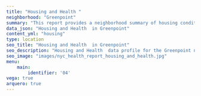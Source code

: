 ```yaml
---
title: "Housing and Health "
neighborhood: "Greenpoint"
summary: "This report provides a neighborhood summary of housing conditions and related health outcomes. It also describes population characteristics that can increase vulnerability to housing hazards."
data_json: "Housing and Health  in Greenpoint"
content_yml: "housing"
type: location
seo_title: "Housing and Health  in Greenpoint"
seo_description: "Housing and Health  data profile for the Greenpoint neighborhood of NYC."
seo_image: "images/nyc_health_report_housing_and_health.jpg"
menu:
    main:
        identifier: '04'
vega: true
arquero: true
---
```


